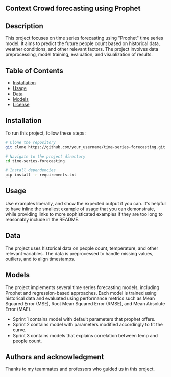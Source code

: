 ## Context Crowd forecasting using Prophet


## Description
This project focuses on time series forecasting using "Prophet" time series model. It aims to predict the future people count based on historical data, weather conditions, and other relevant factors. The project involves data preprocessing, model training, evaluation, and visualization of results.

## Table of Contents
- [Installation](#installation)
- [Usage](#usage)
- [Data](#data)
- [Models](#models)
- [License](#license)


## Installation
To run this project, follow these steps:
```bash
# Clone the repository
git clone https://github.com/your_username/time-series-forecasting.git

# Navigate to the project directory
cd time-series-forecasting

# Install dependencies
pip install -r requirements.txt
```

## Usage
Use examples liberally, and show the expected output if you can. It's helpful to have inline the smallest example of usage that you can demonstrate, while providing links to more sophisticated examples if they are too long to reasonably include in the README.

## Data
The project uses historical data on people count, temperature, and other relevant variables. The data is preprocessed to handle missing values, outliers, and to align timestamps.

## Models
The project implements several time series forecasting models, including Prophet and regression-based approaches. Each model is trained using historical data and evaluated using performance metrics such as Mean Squared Error (MSE), Root Mean Squared Error (RMSE), and Mean Absolute Error (MAE).

* Sprint 1 contains model with default parameters that prophet offers.
* Sprint 2 contains model with parameters modified accordingly to fit the curve.
* Sprint 3 contains models that explains correlation between temp and people count.  

## Authors and acknowledgment
Thanks to my teammates and professors who guided us in this project.
